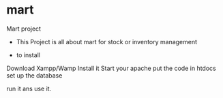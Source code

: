 # mart
Mart project

- This Project is all about mart for stock or inventory management

- to install 

Download Xampp/Wamp
Install it
Start your apache 
put the code in htdocs
set up the database

run it ans use it.
